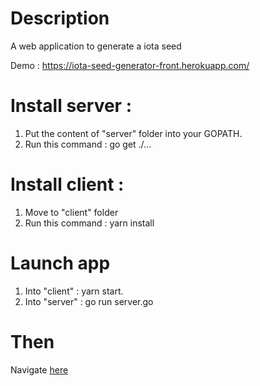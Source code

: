 # Description
A web application to generate a iota seed

Demo : https://iota-seed-generator-front.herokuapp.com/

# Install server :
1. Put the content of "server" folder into your GOPATH.
2. Run this command : go get ./...

# Install client :
1. Move to "client" folder 
2. Run this command : yarn install

# Launch app
1. Into "client" : yarn start.
2. Into "server" : go run server.go

# Then
Navigate [here](http://localhost:3000) 
